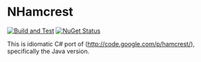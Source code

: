 NHamcrest
=============
[![Build and Test](https://github.com/nhamcrest/NHamcrest/actions/workflows/main.yml/badge.svg?branch=master&event=push)](https://github.com/nhamcrest/NHamcrest/actions/workflows/main.yml)
[![NuGet Status](https://buildstats.info/nuget/NHamcrest)](https://www.nuget.org/packages/NHamcrest/)

This is idiomatic C# port of (http://code.google.com/p/hamcrest/), specifically the Java version.
